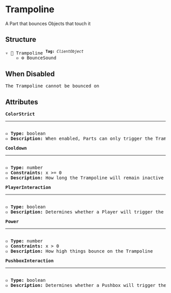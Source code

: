 # Trampoline

A Part that bounces Objects that touch it

## Structure
<pre>
▿ 🔲 Trampoline <sup><b>Tag:</b> <i>ClientObject</i></sup>
    ▫️ ⚙️ BounceSound
</pre>

## When Disabled
<pre>
The Trampoline cannot be bounced on
</pre>

## Attributes
<pre>
<b>ColorStrict</b>  
<hr>
▫️ <b>Type:</b> boolean  
▫️ <b>Description:</b> When enabled, Parts can only trigger the Trampoline when they match the color of the Trampoline. However, Parts that belong to the player are exempt from this rule 
</pre>

<pre>
<b>Cooldown</b>  
<hr>
▫️ <b>Type:</b> number  
▫️ <b>Constraints:</b> x >= 0  
▫️ <b>Description:</b> How long the Trampoline will remain inactive after being activated
</pre>

<pre>
<b>PlayerInteraction</b>  
<hr>
▫️ <b>Type:</b> boolean  
▫️ <b>Description:</b> Determines whether a Player will trigger the Trampoline  
</pre>

<pre>
<b>Power</b>  
<hr>
▫️ <b>Type:</b> number  
▫️ <b>Constraints:</b> x > 0  
▫️ <b>Description:</b> How high things bounce on the Trampoline
</pre>

<pre>
<b>PushboxInteraction</b>  
<hr>
▫️ <b>Type:</b> boolean  
▫️ <b>Description:</b> Determines whether a Pushbox will trigger the Trampoline
</pre>
